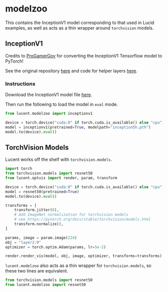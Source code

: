 # modelzoo

This contains the InceptionV1 model corresponding to that used in Lucid examples, as well as acts as a thin wrapper around `torchvision` models.

## InceptionV1

Credits to [ProGamerGov](https://github.com/ProGamerGov/) for converting the InceptionV1 Tensorflow model to PyTorch!

See the original repository [here](https://github.com/ProGamerGov/pytorch-old-tensorflow-models) and code for helper layers [here](https://github.com/ProGamerGov/neural-dream/blob/master/neural_dream/helper_layers.py).

### Instructions

Download the InceptionV1 model file [here](https://github.com/ProGamerGov/pytorch-old-tensorflow-models/raw/master/inception5h.pth).

Then run the following to load the model in `eval` mode.

```python
from lucent.modelzoo import inceptionv1

device = torch.device("cuda:0" if torch.cuda.is_available() else "cpu")
model = inceptionv1(pretrained=True, modelpath="inception5h.pth")
model.to(device).eval()
```

## TorchVision Models

Lucent works off the shelf with `torchvision.models`.

```python
import torch
from torchvision.models import resnet50
from lucent.optvis import render, param, transform

device = torch.device("cuda:0" if torch.cuda.is_available() else "cpu")
model = resnet50(pretrained=True)
model.to(device).eval()

transforms = [
	transform.jitter(8),
	# Add ImageNet normalization for torchvision models
	# see https://pytorch.org/docs/stable/torchvision/models.html
	transform.normalize(),
]

params, image = param.image(224)
obj = "layer2:9"
optimizer = torch.optim.Adam(params, lr=5e-2)

render.render_vis(model, obj, image, optimizer, transforms=transforms)
```

`lucent.modelzoo` also acts as a thin wrapper for `torchvision.models`, so these two lines are equivalent.

```python
from torchvision.models import resnet50
from lucent.modelzoo import resnet50
```

